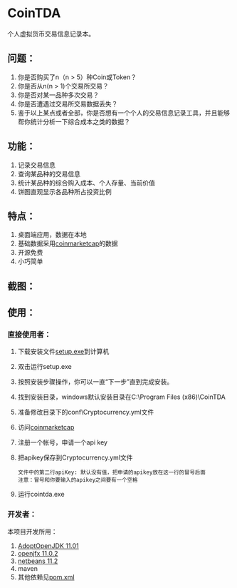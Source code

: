 # CoinTDA
个人虚拟货币交易信息记录本。

## 问题：
1. 你是否购买了n（n > 5）种Coin或Token？
2. 你是否从n(n > 1)个交易所交易？
3. 你是否对某一品种多次交易？
4. 你是否遭遇过交易所交易数据丢失？
5. 鉴于以上某点或者全部，你是否想有一个个人的交易信息记录工具，并且能够帮你统计分析一下综合成本之类的数据？

## 功能：
1. 记录交易信息
2. 查询某品种的交易信息
3. 统计某品种的综合购入成本、个人存量、当前价值
4. 饼图直观显示各品种所占投资比例

## 特点：
1. 桌面端应用，数据在本地
2. 基础数据采用[coinmarketcap](https://coinmarketcap.com)的数据
3. 开源免费
4. 小巧简单

## 截图：


## 使用：
### 直接使用者：
1. 下载安装文件[setup.exe](https://github.com/lifxue/CoinTDA/releases/download/V1.0/Setup.exe)到计算机
2. 双击运行setup.exe
3. 按照安装步骤操作，你可以一直“下一步”直到完成安装。
4. 找到安装目录，windows默认安装目录在C:\Program Files (x86)\CoinTDA
5. 准备修改目录下的conf\Cryptocurrency.yml文件
6. 访问[coinmarketcap](https://coinmarketcap.com/api/)
7. 注册一个帐号，申请一个api key
8. 把apikey保存到Cryptocurrency.yml文件

       文件中的第二行apiKey: 默认没有值，把申请的apikey放在这一行的冒号后面
       注意：冒号和你要输入的apikey之间要有一个空格
       
9. 运行cointda.exe

### 开发者：
本项目开发所用：
1. [AdoptOpenJDK 11.01](https://adoptopenjdk.net/?variant=openjdk11&jvmVariant=hotspot)
2. [openjfx 11.0.2](https://gluonhq.com/products/javafx/)
3. [netbeans 11.2](https://netbeans.apache.org/download/index.html)
4. maven
5. 其他依赖见[pom.xml](https://github.com/lifxue/CoinTDA/blob/master/pom.xml)
